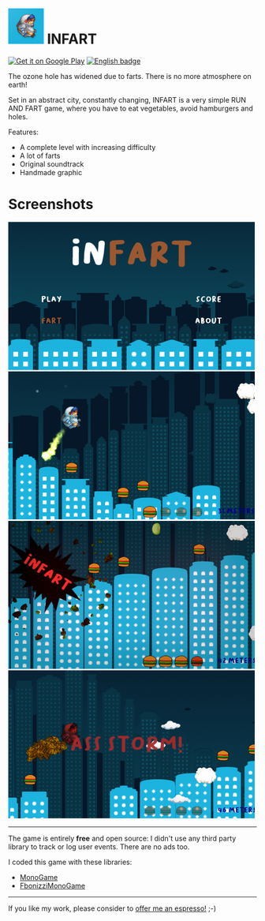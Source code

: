 # <img src="Infart/Assets/_Other/web_hi_res_512.png" alt="drawing" width="72"/> INFART

 [<img 
	height="60px" 
	alt='Get it on Google Play' 
	src='https://play.google.com/intl/en_us/badges/images/generic/en_badge_web_generic.png'/>](https://play.google.com/store/apps/details?id=com.francescobonizzi.infart)
[<img 
	height="60px"
	src='https://assets.windowsphone.com/85864462-9c82-451e-9355-a3d5f874397a/English_get-it-from-MS_InvariantCulture_Default.png' 
	alt='English badge' />](https://www.microsoft.com/store/apps/9WZDNCRDHRJH)

The ozone hole has widened due to farts. There is no more atmosphere on earth!

Set in an abstract city, constantly changing, INFART is a very simple RUN AND FART game, where you have to eat vegetables, avoid hamburgers and holes. 

Features:
- A complete level with increasing difficulty
- A lot of farts
- Original soundtrack
- Handmade graphic

# Screenshots

<img src="https://github.com/FrancescoBonizzi/InfartGame/raw/master/Infart/Assets/_Other/Screenshots/EN/1.png" width="500">

<img src="https://github.com/FrancescoBonizzi/InfartGame/raw/master/Infart/Assets/_Other/Screenshots/EN/2.png" width="500">

<img src="https://github.com/FrancescoBonizzi/InfartGame/raw/master/Infart/Assets/_Other/Screenshots/EN/3.png" width="500">

<img src="https://github.com/FrancescoBonizzi/InfartGame/raw/master/Infart/Assets/_Other/Screenshots/EN/4.png" width="500">

---

The game is entirely **free** and open source: I didn't use any third party library to track or log user events. There are no ads too.

I coded this game with these libraries:
- [MonoGame](https://github.com/MonoGame)
- [FbonizziMonoGame](https://github.com/FrancescoBonizzi/FbonizziMonoGame)

---

If you like my work, please consider to [offer me an espresso!](https://www.paypal.com/cgi-bin/webscr?cmd=_donations&business=DTT7P8N3TV7N6&currency_code=EUR&source=url) ;-)
